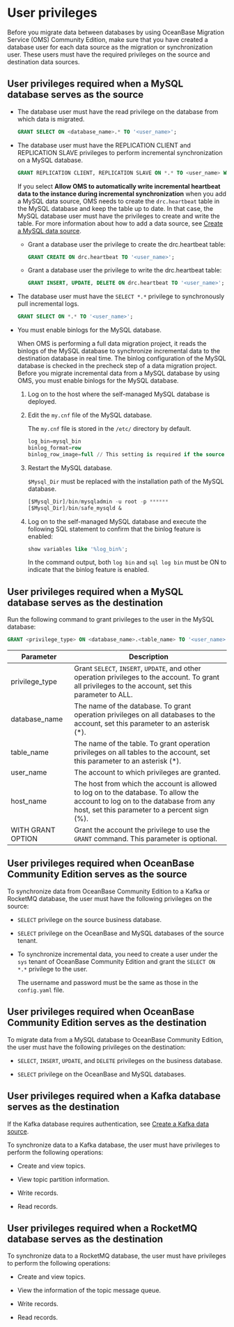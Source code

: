 # User privileges

Before you migrate data between databases by using OceanBase Migration Service (OMS) Community Edition, make sure that you have created a database user for each data source as the migration or synchronization user. These users must have the required privileges on the source and destination data sources.

## User privileges required when a MySQL database serves as the source

* The database user must have the read privilege on the database from which data is migrated.

   ```sql
   GRANT SELECT ON <database_name>.* TO '<user_name>';
   ```

* The database user must have the REPLICATION CLIENT and REPLICATION SLAVE privileges to perform incremental synchronization on a MySQL database.

   ```sql
   GRANT REPLICATION CLIENT, REPLICATION SLAVE ON *.* TO <user_name> WITH GRANT OPTION;
   ```

   If you select **Allow OMS to automatically write incremental heartbeat data to the instance during incremental synchronization** when you add a MySQL data source, OMS needs to create the `drc.heartbeat` table in the MySQL database and keep the table up to date. In that case, the MySQL database user must have the privileges to create and write the table. For more information about how to add a data source, see [Create a MySQL data source](../8.create-and-manage-data-sources/1.create-a-data-source/2.create-a-mysql-data-source.md).

  * Grant a database user the privilege to create the drc.heartbeat table:

      ```sql
      GRANT CREATE ON drc.heartbeat TO '<user_name>';
      ```

  * Grant a database user the privilege to write the drc.heartbeat table:

      ```sql
      GRANT INSERT, UPDATE, DELETE ON drc.heartbeat TO '<user_name>';
      ```

* The database user must have the `SELECT *.*` privilege to synchronously pull incremental logs.

   ```sql
   GRANT SELECT ON *.* TO '<user_name>';
   ```

* You must enable binlogs for the MySQL database.

   When OMS is performing a full data migration project, it reads the binlogs of the MySQL database to synchronize incremental data to the destination database in real time. The binlog configuration of the MySQL database is checked in the precheck step of a data migration project. Before you migrate incremental data from a MySQL database by using OMS, you must enable binlogs for the MySQL database.

   1. Log on to the host where the self-managed MySQL database is deployed.

   2. Edit the `my.cnf` file of the MySQL database.

      The `my.cnf` file is stored in the `/etc/` directory by default.

      ```sql
      log_bin=mysql_bin
      binlog_format=row
      binlog_row_image=full // This setting is required if the source database version is MySQL 5.6 or later.
      ```

   3. Restart the MySQL database.

      `$Mysql_Dir` must be replaced with the installation path of the MySQL database.

      ```sql
      [$Mysql_Dir]/bin/mysqladmin -u root -p ******
      [$Mysql_Dir]/bin/safe_mysqld &
      ```

   4. Log on to the self-managed MySQL database and execute the following SQL statement to confirm that the binlog feature is enabled:

      ```sql
      show variables like '%log_bin%';
      ```

      In the command output, both `log bin` and `sql log bin` must be ON to indicate that the binlog feature is enabled.

## User privileges required when a MySQL database serves as the destination

Run the following command to grant privileges to the user in the MySQL database:

```sql
GRANT <privilege_type> ON <database_name>.<table_name> TO '<user_name>'@'<host_name>' [WITH GRANT OPTION];
```

| Parameter | Description |
|-------------------|--------------------------------|
| privilege_type | Grant `SELECT`, `INSERT`, `UPDATE`, and other operation privileges to the account. To grant all privileges to the account, set this parameter to ALL.  |
| database_name | The name of the database. To grant operation privileges on all databases to the account, set this parameter to an asterisk (*).  |
| table_name | The name of the table. To grant operation privileges on all tables to the account, set this parameter to an asterisk (*).  |
| user_name | The account to which privileges are granted.  |
| host_name | The host from which the account is allowed to log on to the database. To allow the account to log on to the database from any host, set this parameter to a percent sign (%).  |
| WITH GRANT OPTION | Grant the account the privilege to use the `GRANT` command. This parameter is optional.  |

## User privileges required when OceanBase Community Edition serves as the source

To synchronize data from OceanBase Community Edition to a Kafka or RocketMQ database, the user must have the following privileges on the source:

* `SELECT` privilege on the source business database.

* `SELECT` privilege on the OceanBase and MySQL databases of the source tenant.

* To synchronize incremental data, you need to create a user under the `sys` tenant of OceanBase Community Edition and grant the `SELECT ON *.*` privilege to the user.

   The username and password must be the same as those in the `config.yaml` file.

## User privileges required when OceanBase Community Edition serves as the destination

To migrate data from a MySQL database to OceanBase Community Edition, the user must have the following privileges on the destination:

* `SELECT`, `INSERT`, `UPDATE`, and `DELETE` privileges on the business database.

* `SELECT` privilege on the OceanBase and MySQL databases.

## User privileges required when a Kafka database serves as the destination

If the Kafka database requires authentication, see [Create a Kafka data source](../8.create-and-manage-data-sources/1.create-a-data-source/5.create-a-kafka-data-source.md).

To synchronize data to a Kafka database, the user must have privileges to perform the following operations:

* Create and view topics.

* View topic partition information.

* Write records.

* Read records.

## User privileges required when a RocketMQ database serves as the destination

To synchronize data to a RocketMQ database, the user must have privileges to perform the following operations:

* Create and view topics.

* View the information of the topic message queue.

* Write records.

* Read records.

